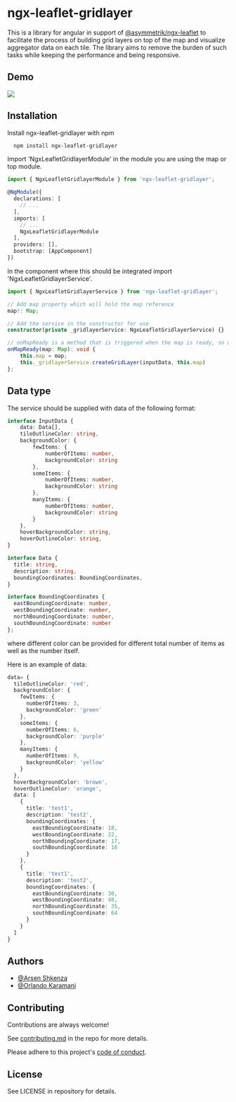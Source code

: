 

# ngx-leaflet-gridlayer

This is a library for angular in support of [@asymmetrik/ngx-leaflet](https://www.npmjs.com/package/@asymmetrik/ngx-leaflet) to facilitate the process of building grid layers on top of the map and visualize aggregator data on each tile. The library aims to remove the burden of such tasks while keeping the performance and being responsive.


## Demo

![](https://iili.io/H8MeIcP.gif)


## Installation

Install ngx-leaflet-gridlayer with npm

```bash
  npm install ngx-leaflet-gridlayer
```


Import 'NgxLeafletGridlayerModule' in the module you are using the map or top module.

```typescript
import { NgxLeafletGridlayerModule } from 'ngx-leaflet-gridlayer';

@NgModule({
  declarations: [
    // ...
  ],
  imports: [
    // ...
    NgxLeafletGridlayerModule
  ],
  providers: [],
  bootstrap: [AppComponent]
})
```


In the component where this should be integrated import 'NgxLeafletGridlayerService'.

```typescript
import { NgxLeafletGridlayerService } from 'ngx-leaflet-gridlayer';

// Add map property which will hold the map reference
map!: Map;

// Add the service in the constructor for use
constructor(private _gridlayerService: NgxLeafletGridlayerService) {}

// onMapReady is a method that is triggered when the map is ready, so use it to get the reference to the map and pass it to createGridLayer() together with the data which should be of type InputData.
onMapReady(map: Map): void {
    this.map = map;   
    this._gridlayerService.createGridLayer(inputData, this.map)
};
```


## Data type

The service should be supplied with data of the following format:

```typescript
interface InputData {
    data: Data[],
    tileOutlineColor: string,   
    backgroundColor: {
        fewItems: {
            numberOfItems: number,
            backgroundColor: string
        },
        someItems: {
            numberOfItems: number,
            backgroundColor: string
        },
        manyItems: {
            numberOfItems: number,
            backgroundColor: string
        }
    },
    hoverBackgroundColor: string,
    hoverOutlineColor: string,
}

interface Data {
  title: string,
  description: string,
  boundingCoordinates: BoundingCoordinates,
}

interface BoundingCoordinates {
  eastBoundingCoordinate: number, 
  westBoundingCoordinate: number,
  northBoundingCoordinate: number,
  southBoundingCoordinate: number
};
```
where different color can be provided for different total number of items as well as the number itself.


Here is an example of data:

```typescript
data= {
  tileOutlineColor: 'red',
  backgroundColor: {
    fewItems: {
      numberOfItems: 3,
      backgroundColor: 'green'
    },
    someItems: {
      numberOfItems: 6,
      backgroundColor: 'purple'
    },
    manyItems: {
      numberOfItems: 9,
      backgroundColor: 'yellow'
    }
  },
  hoverBackgroundColor: 'brown',
  hoverOutlineColor: 'orange',
  data: [
    { 
      title: 'test1',
      description: 'test2',
      boundingCoordinates: {
        eastBoundingCoordinate: 18,
        westBoundingCoordinate: 22,
        northBoundingCoordinate: 17,
        southBoundingCoordinate: 16
      }
    },
    { 
      title: 'test1',
      description: 'test2',
      boundingCoordinates: {
        eastBoundingCoordinate: 30,
        westBoundingCoordinate: 40,
        northBoundingCoordinate: 35,
        southBoundingCoordinate: 64
      }
    }
  ]
}
```


## Authors

- [@Arsen Shkenza](https://www.linkedin.com/in/arsen-shkenza-a992ba183/)
- [@Orlando Karamani](https://al.linkedin.com/in/orlando-karamani)


## Contributing

Contributions are always welcome!

See [contributing.md](https://github.com/better-network/ngx-leaflet-gridlayer/blob/main/CONTRIBUTING.md) in the repo for more details.

Please adhere to this project's [code of conduct](https://github.com/better-network/ngx-leaflet-gridlayer/blob/main/CODE_OF_CONDUCT.md).


## License

See LICENSE in repository for details.